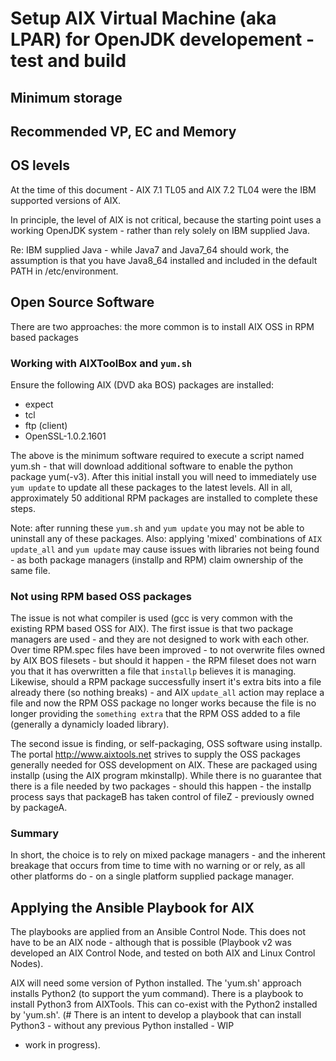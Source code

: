 # Setup AIX Virtual Machine (aka LPAR) for OpenJDK developement - test and build

## Minimum storage

## Recommended VP, EC and Memory

## OS levels
At the time of this document - AIX 7.1 TL05 and AIX 7.2 TL04 were the IBM supported versions of AIX.

In principle, the level of AIX is not critical, because the starting point uses a working
OpenJDK system - rather than rely solely on IBM supplied Java.

Re: IBM supplied Java - while Java7 and Java7_64 should work, the assumption is that you have
Java8_64 installed and included in the default PATH in /etc/environment.

## Open Source Software

There are two approaches: the more common is to install AIX OSS in RPM based packages 

### Working with AIXToolBox and `yum.sh`
Ensure the following AIX (DVD aka BOS) packages are installed:
- expect
- tcl
- ftp (client)
- OpenSSL-1.0.2.1601

The above is the minimum software required to execute a script named yum.sh - that will download
additional software to enable the python package yum(-v3). After this initial install you will need
to immediately use `yum update` to update all these packages to the latest levels. All in all,
approximately 50 additional RPM packages are installed to complete these steps.

Note: after running these `yum.sh` and `yum update` you may not be able to uninstall any of these packages.
Also: applying 'mixed' combinations of `AIX update_all` and `yum update` may cause issues with libraries
not being found - as both package managers (installp and RPM) claim ownership of the same file.

### Not using RPM based OSS packages
The issue is not what compiler is used (gcc is very common with the existing RPM based OSS for AIX).
The first issue is that two package managers are used - and they are not designed to work with each other.
Over time RPM.spec files have been improved - to not overwrite files owned by AIX BOS filesets - but
should it happen - the RPM fileset does not warn you that it has overwritten a file that `installp`
believes it is managing. Likewise, should a RPM package successfully insert it's extra bits into a file
already there (so nothing breaks) - and AIX `update_all` action may replace a file and now the RPM OSS
package no longer works because the file is no longer providing the `something extra` that the RPM OSS
added to a file (generally a dynamicly loaded library).

The second issue is finding, or self-packaging, OSS software using installp.
The portal http://www.aixtools.net strives to supply the OSS packages generally needed for OSS development
on AIX. These are packaged using installp (using the AIX program mkinstallp). While there is no guarantee
that there is a file needed by two packages - should this happen - the installp process says that
packageB has taken control of fileZ - previously owned by packageA.

### Summary
In short, the choice is to rely on mixed package managers - and the inherent breakage that occurs from time
to time with no warning or or rely, as all other platforms do - on a single platform supplied package manager.

## Applying the Ansible Playbook for AIX

The playbooks are applied from an Ansible Control Node. This does not have to be an AIX node - although that is
possible (Playbook v2 was developed an AIX Control Node, and tested on both AIX and Linux Control Nodes).

AIX will need some version of Python installed. The 'yum.sh' approach installs Python2 (to support the yum command).
There is a playbook to install Python3 from AIXTools. This can co-exist with the Python2 installed by 'yum.sh'.
(# There is an intent to develop a playbook that can install Python3 - without any previous Python installed - WIP
- work in progress).
